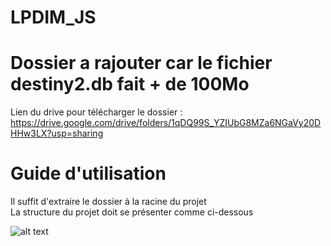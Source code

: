 # LPDIM_JS
# Dossier a rajouter car le fichier destiny2.db fait + de 100Mo

Lien du drive pour télécharger le dossier : https://drive.google.com/drive/folders/1qDQ99S_YZIUbG8MZa6NGaVy20DHHw3LX?usp=sharing

# Guide d'utilisation
Il suffit d'extraire le dossier à la racine du projet <br>
La structure du projet doit se présenter comme ci-dessous

![alt text](https://cdn.discordapp.com/attachments/690540011078156298/825833048582782986/unknown.png)


